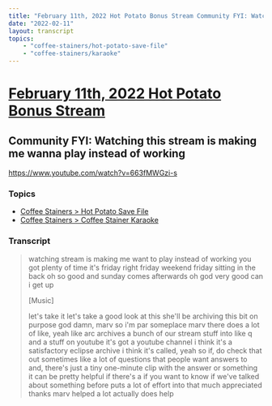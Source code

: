 ```yaml
---
title: "February 11th, 2022 Hot Potato Bonus Stream Community FYI: Watching this stream is making me wanna play instead of working"
date: "2022-02-11"
layout: transcript
topics:
    - "coffee-stainers/hot-potato-save-file"
    - "coffee-stainers/karaoke"
---
```

# [February 11th, 2022 Hot Potato Bonus Stream](../2022-02-11.md)
## Community FYI: Watching this stream is making me wanna play instead of working
https://www.youtube.com/watch?v=663fMWGzi-s

### Topics
* [Coffee Stainers > Hot Potato Save File](../topics/coffee-stainers/hot-potato-save-file.md)
* [Coffee Stainers > Coffee Stainer Karaoke](../topics/coffee-stainers/karaoke.md)

### Transcript

> watching stream is making me want to play instead of working you got plenty of time it's friday right friday weekend friday sitting in the back oh so good and sunday comes afterwards oh god very good can i get up
>
> [Music]
>
> let's take it let's take a good look at this she'll be archiving this bit on purpose god damn, marv so i'm par someplace marv there does a lot of like, yeah like arc archives a bunch of our stream stuff into like q and a stuff on youtube it's got a youtube channel i think it's a satisfactory eclipse archive i think it's called, yeah so if, do check that out sometimes like a lot of questions that people want answers to and, there's just a tiny one-minute clip with the answer or something it can be pretty helpful if there's a if you want to know if we've talked about something before puts a lot of effort into that much appreciated thanks marv helped a lot actually does help
